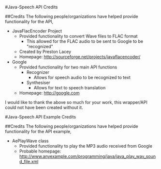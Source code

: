 #Java-Speech API Credits

##Credits
The following people/organizations have helped provide functionality for the API,

* JavaFlacEncoder Project
    * Provided functionality to convert Wave files to FLAC format
        * This allowed for the FLAC audio to be sent to Google to be "recognized"
    * Created by Preston Lacey
    * Homepage: http://sourceforge.net/projects/javaflacencoder/
* Google
    * Provided functionality for two main API functions
        * Recognizer
            * Allows for speech audio to be recognized to text
        * Synthesiser
            * Allows for text to speech translation
    * Homepage: http://google.com

I would like to thank the above so much for your work, this wrapper/API could not have been
created without it.

#Java-Speech API Example Credits

##Credits
The following people/organizations have helped provide functionality for the API example,

* AePlayWave class
    * Provided functionality to play the MP3 audio received from Google
    * Probable homepage: http://www.anyexample.com/programming/java/java_play_wav_sound_file.xml